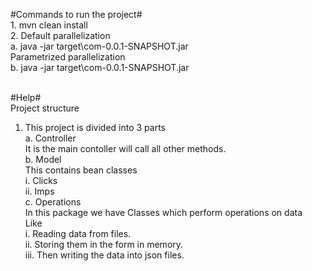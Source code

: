 #Commands to run the project#<br />
	1. mvn clean install<br />
	2. Default parallelization<br />
		a. java -jar target\com-0.0.1-SNAPSHOT.jar<br />
	   Parametrized parallelization<br />
		b. java -jar target\com-0.0.1-SNAPSHOT.jar <count><br /><br />
	   
#Help# <br />
Project structure<br />
1. This project is divided into 3 parts<br />
	a. Controller<br />
		It is the main contoller will call all other methods.<br />
	b. Model <br />
		This contains bean classes<br />
		i. Clicks<br />
		ii. Imps<br />
	c. Operations <br />
		In this package we have Classes which perform operations on data <br />
		Like <br />
			i. Reading data from files.<br />
			ii. Storing them in the form in memory.<br />
			iii. Then writing the data into json files.<br />
